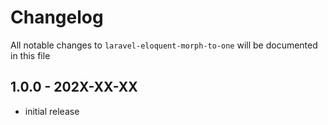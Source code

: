 # Changelog

All notable changes to `laravel-eloquent-morph-to-one` will be documented in this file

## 1.0.0 - 202X-XX-XX

- initial release
